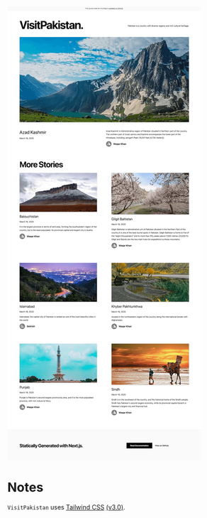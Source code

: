 

![Preview](/public/preview.png?raw=true "VisitPaksitan")
# Notes

`VisitPakistan` uses [Tailwind CSS](https://tailwindcss.com) [(v3.0)](https://tailwindcss.com/blog/tailwindcss-v3).
